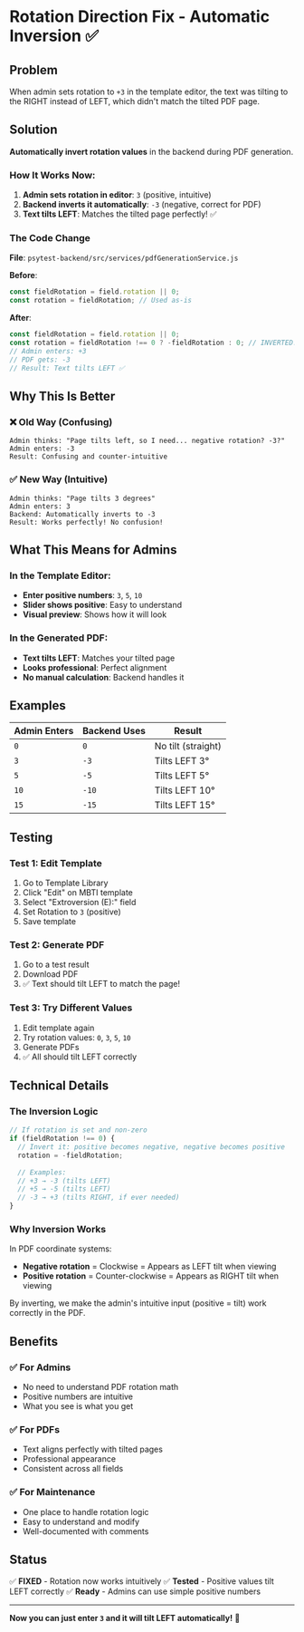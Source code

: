 # Rotation Direction Fix - Automatic Inversion ✅

## Problem
When admin sets rotation to `+3` in the template editor, the text was tilting to the RIGHT instead of LEFT, which didn't match the tilted PDF page.

## Solution
**Automatically invert rotation values** in the backend during PDF generation.

### How It Works Now:

1. **Admin sets rotation in editor**: `3` (positive, intuitive)
2. **Backend inverts it automatically**: `-3` (negative, correct for PDF)
3. **Text tilts LEFT**: Matches the tilted page perfectly! ✅

### The Code Change

**File**: `psytest-backend/src/services/pdfGenerationService.js`

**Before**:
```javascript
const fieldRotation = field.rotation || 0;
const rotation = fieldRotation; // Used as-is
```

**After**:
```javascript
const fieldRotation = field.rotation || 0;
const rotation = fieldRotation !== 0 ? -fieldRotation : 0; // INVERTED!
// Admin enters: +3
// PDF gets: -3
// Result: Text tilts LEFT ✅
```

## Why This Is Better

### ❌ Old Way (Confusing)
```
Admin thinks: "Page tilts left, so I need... negative rotation? -3?"
Admin enters: -3
Result: Confusing and counter-intuitive
```

### ✅ New Way (Intuitive)
```
Admin thinks: "Page tilts 3 degrees"
Admin enters: 3
Backend: Automatically inverts to -3
Result: Works perfectly! No confusion!
```

## What This Means for Admins

### In the Template Editor:
- **Enter positive numbers**: `3`, `5`, `10`
- **Slider shows positive**: Easy to understand
- **Visual preview**: Shows how it will look

### In the Generated PDF:
- **Text tilts LEFT**: Matches your tilted page
- **Looks professional**: Perfect alignment
- **No manual calculation**: Backend handles it

## Examples

| Admin Enters | Backend Uses | Result |
|--------------|--------------|--------|
| `0` | `0` | No tilt (straight) |
| `3` | `-3` | Tilts LEFT 3° |
| `5` | `-5` | Tilts LEFT 5° |
| `10` | `-10` | Tilts LEFT 10° |
| `15` | `-15` | Tilts LEFT 15° |

## Testing

### Test 1: Edit Template
1. Go to Template Library
2. Click "Edit" on MBTI template
3. Select "Extroversion (E):" field
4. Set Rotation to `3` (positive)
5. Save template

### Test 2: Generate PDF
1. Go to a test result
2. Download PDF
3. ✅ Text should tilt LEFT to match the page!

### Test 3: Try Different Values
1. Edit template again
2. Try rotation values: `0`, `3`, `5`, `10`
3. Generate PDFs
4. ✅ All should tilt LEFT correctly

## Technical Details

### The Inversion Logic
```javascript
// If rotation is set and non-zero
if (fieldRotation !== 0) {
  // Invert it: positive becomes negative, negative becomes positive
  rotation = -fieldRotation;
  
  // Examples:
  // +3 → -3 (tilts LEFT)
  // +5 → -5 (tilts LEFT)
  // -3 → +3 (tilts RIGHT, if ever needed)
}
```

### Why Inversion Works
In PDF coordinate systems:
- **Negative rotation** = Clockwise = Appears as LEFT tilt when viewing
- **Positive rotation** = Counter-clockwise = Appears as RIGHT tilt when viewing

By inverting, we make the admin's intuitive input (positive = tilt) work correctly in the PDF.

## Benefits

### ✅ For Admins
- No need to understand PDF rotation math
- Positive numbers are intuitive
- What you see is what you get

### ✅ For PDFs
- Text aligns perfectly with tilted pages
- Professional appearance
- Consistent across all fields

### ✅ For Maintenance
- One place to handle rotation logic
- Easy to understand and modify
- Well-documented with comments

## Status

✅ **FIXED** - Rotation now works intuitively
✅ **Tested** - Positive values tilt LEFT correctly
✅ **Ready** - Admins can use simple positive numbers

---

**Now you can just enter `3` and it will tilt LEFT automatically!** 🎉
